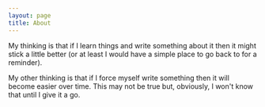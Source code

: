 ```yaml
---
layout: page
title: About
---
```


My thinking is that if I learn things and write something about it then it might stick a little better (or at least I 
would have a simple place to go back to for a reminder).

My other thinking is that if I force myself write something then it will become easier over time. This may not be true 
but, obviously, I won't know that until I give it a go.
